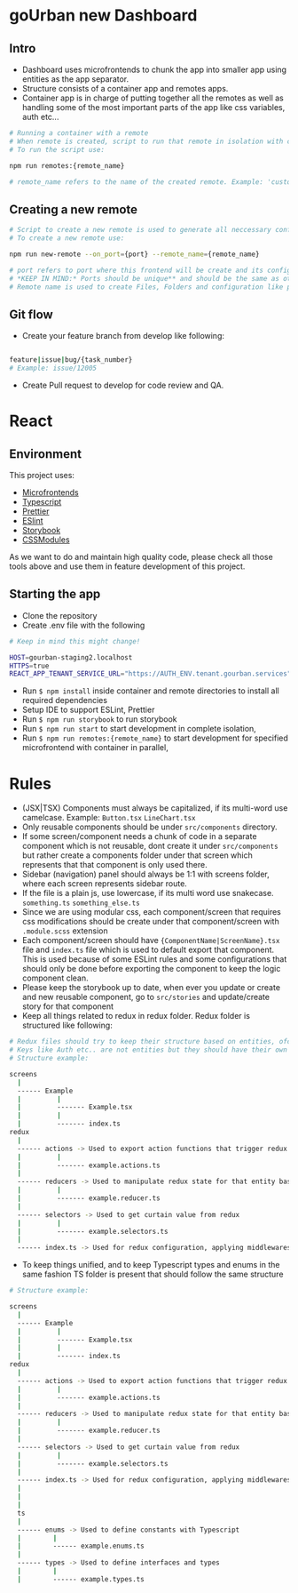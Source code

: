 # goUrban new Dashboard

## Intro

- Dashboard uses microfrontends to chunk the app into smaller app using entities as the app separator. 
- Structure consists of a container app and remotes apps.  
- Container app is in charge of putting together all the remotes as well as handling some of the most important parts of the app like css variables, auth etc...


```bash
# Running a container with a remote
# When remote is created, script to run that remote in isolation with container present is created
# To run the script use:

npm run remotes:{remote_name}

# remote_name refers to the name of the created remote. Example: 'customers'
```

## Creating a new remote
```bash
# Script to create a new remote is used to generate all neccessary configurations and boilerplate
# To create a new remote use:

npm run new-remote --on_port={port} --remote_name={remote_name}

# port refers to port where this frontend will be create and its configuration set
# *KEEP IN MIND:* Ports should be unique** and should be the same as other Microfrontend app 
# Remote name is used to create Files, Folders and configuration like paths and imports
```

## Git flow

- Create your feature branch from develop like following:
```bash

feature|issue|bug/{task_number}
# Example: issue/12005

```
- Create Pull request to develop for code review and QA.

# React

## Environment

This project uses:

- [Microfrontends](https://micro-frontends.org/)
- [Typescript](https://www.typescriptlang.org/) 
- [Prettier](https://prettier.io/) 
- [ESlint](https://eslint.org/)
- [Storybook](https://storybook.js.org/)
- [CSSModules](https://github.com/css-modules/css-modules)

As we want to do and maintain high quality code, please
check all those tools above and use them in feature development of this project.

## Starting the app

- Clone the repository
- Create .env file with the following
```bash
# Keep in mind this might change!

HOST=gourban-staging2.localhost
HTTPS=true
REACT_APP_TENANT_SERVICE_URL="https://AUTH_ENV.tenant.gourban.services"

```
- Run `$ npm install` inside container and remote directories to install all required dependencies
- Setup IDE to support ESLint, Prettier
- Run `$ npm run storybook` to run storybook
- Run `$ npm run start` to start development in complete isolation, 
- Run `$ npm run remotes:{remote_name}` to start development for specified microfrontend with container in parallel,

# Rules
- (JSX|TSX) Components must always be capitalized, if its multi-word use camelcase. Example: `Button.tsx` `LineChart.tsx`
- Only reusable components should be under `src/components` directory. 
- If some screen/component needs a chunk of code in a separate component which is not reusable, dont create it under `src/components` but rather create a components folder under that screen which represents that that component is only used there.
- Sidebar (navigation) panel should always be 1:1 with screens folder, where each screen represents sidebar route.
- If the file is a plain js, use lowercase, if its multi word use snakecase. `something.ts` `something_else.ts`
- Since we are using modular css, each component/screen that requires css modifications should be create under that component/screen with `.module.scss` extension
- Each component/screen should have `{ComponentName|ScreenName}.tsx` file and `index.ts` file which is used to default export that component. This is used because of some ESLint rules and some configurations that should only be done before exporting the component to keep the logic component clean.
- Please keep the storybook up to date, when ever you update or create and new reusable component, go to `src/stories` and update/create story for that component
- Keep all things related to redux in redux folder. Redux folder is structured like following:
```bash
# Redux files should try to keep their structure based on entities, ofcourse that wont be the case all the time
# Keys like Auth etc.. are not entities but they should have their own key
# Structure example:

screens
  |
  ------ Example
  |         |
  |         ------- Example.tsx
  |         |
  |         ------- index.ts    
redux
  |
  ------ actions -> Used to export action functions that trigger redux state change.
  |         |
  |         ------- example.actions.ts
  |
  ------ reducers -> Used to manipulate redux state for that entity based on action provided       
  |         |
  |         ------- example.reducer.ts
  |
  ------ selectors -> Used to get curtain value from redux
  |         | 
  |         ------- example.selectors.ts
  |
  ------ index.ts -> Used for redux configuration, applying middlewares etc....
```
- To keep things unified, and to keep Typescript types and enums in the same fashion TS folder is present that should follow the same structure
```bash
# Structure example:

screens
  |
  ------ Example
  |         |
  |         ------- Example.tsx
  |         |
  |         ------- index.ts    
redux
  |
  ------ actions -> Used to export action functions that trigger redux state change.
  |         |
  |         ------- example.actions.ts
  |
  ------ reducers -> Used to manipulate redux state for that entity based on action provided       
  |         |
  |         ------- example.reducer.ts
  |
  ------ selectors -> Used to get curtain value from redux
  |         | 
  |         ------- example.selectors.ts
  |
  ------ index.ts -> Used for redux configuration, applying middlewares etc....
  |
  |
  |
  ts
  |
  ------ enums -> Used to define constants with Typescript
  |        |
  |        ------ example.enums.ts
  |
  ------ types -> Used to define interfaces and types
  |        |
  |        ------ example.types.ts
```